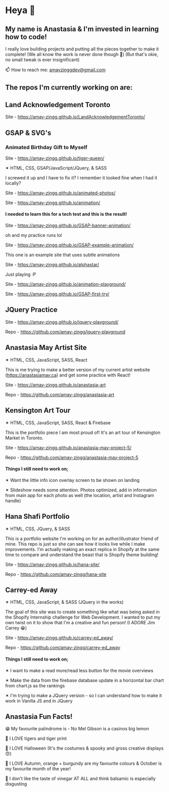 # Heya 👋

## My name is Anastasia & I'm invested in learning how to code!

I really love building projects and putting all the pieces together to make it complete! (We all know the work is never done though 🤪) (But that's okie, no small tweak is ever insignificant) 

📫 How to reach me: amayzinggdev@gmail.com

## The repos I'm currently working on are: 

## Land Acknowledgement Toronto

Site - https://amay-zingg.github.io/LandAcknowledgementToronto/


## GSAP & SVG's
### Animated Birthday Gift to Myself

Site - https://amay-zingg.github.io/tiger-queen/

✶ HTML, CSS, GSAP/JavaScript/JQuery, & SASS

I screwed it up and I have to fix it? I remember it looked fine when I had it locally?


Site - https://amay-zingg.github.io/animated-photos/

Site - https://amay-zingg.github.io/animation/


#### I needed to learn this for a tech test and this is the result!

Site - https://amay-zingg.github.io/GSAP-banner-animation/


oh and my practice runs lol

Site - https://amay-zingg.github.io/GSAP-example-animation/


This one is an example site that uses subtle animations

Site - https://amay-zingg.github.io/alphastar/


Just playing :P

Site - https://amay-zingg.github.io/animation-playground/

Site - https://amay-zingg.github.io/GSAP-first-try/



## JQuery Practice

Site - https://amay-zingg.github.io/jquery-playground/

Repo - https://github.com/amay-zingg/jquery-playground



## Anastasia May Artist Site
✶ HTML, CSS, JavaScript, SASS, React

This is me trying to make a better version of my current artist website (https://anastasiamay.ca) and get some practice with React!

Site - https://amay-zingg.github.io/anastasia-art

Repo - https://github.com/amay-zingg/anastasia-art


## Kensington Art Tour
✶ HTML, CSS, JavaScript, SASS, React & Firebase

This is the portfolio piece I am most proud of! It's an art tour of Kensington Market in Toronto. 

Site - https://amay-zingg.github.io/anastasia-may-project-5/

Repo - https://github.com/amay-zingg/anastasia-may-project-5

#### Things I still need to work on;

✶ Want the little info icon overlay screen to be shown on landing 

✶ Slideshow needs some attention. Photos optimized, add in information from main app for each photo as well (the location, artist and Instagram handle) 


## Hana Shafi Portfolio
✶ HTML, CSS, JQuery, & SASS

This is a portfolio website I'm working on for an author/illustrator friend of mine. This repo is just so she can see how it looks live while I make improvements. I'm actually making an exact replica in Shopify at the same time to compare and understand the beast that is Shopify theme building!

Site - https://amay-zingg.github.io/hana-site/

Repo - https://github.com/amay-zingg/hana-site


## Carrey-ed Away
✶ HTML, CSS, JavaScript, & SASS (JQuery in the works)

The goal of this site was to create something like what was being asked in the Shopify Internship challenge for Web Development. I wanted to put my own twist on it to show that I'm a creative and fun person! (I ADORE Jim Carrey 😁)

Site - https://amay-zingg.github.io/carrey-ed_away/

Repo - https://github.com/amay-zingg/carrey-ed_away

#### Things I still need to work on; 

✶ I want to make a read more/read less button for the movie overviews

✶ Make the data from the firebase database update in a horizontal bar chart from chart.js as the rankings

✶ I'm trying to make a JQuery version - so I can understand how to make it work in Vanilla JS and in JQuery



## Anastasia Fun Facts!
😁 My favourite palindrome is - No Mel Gibson is a casinos big lemon

🐅 I LOVE tigers and tiger print

🎃 I LOVE Halloween (It's the costumes & spooky and gross creative displays 😍)

🍁 I LOVE Autumn, orange + burgundy are my favourite colours & October is my favourite month of the year!

🤢 I don't like the taste of vinegar AT ALL and think balsamic is especially disgusting
